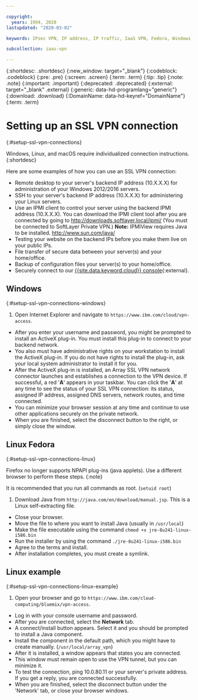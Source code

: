 ```yaml
---

copyright:
  years: 1994, 2020
lastupdated: "2020-03-02"

keywords: IPsec VPN, IP address, IP traffic, IaaS VPN, Fedora, Windows, Linux, SSL VPN

subcollection: iaas-vpn

---
```


{:shortdesc: .shortdesc}
{:new_window: target="_blank"}
{:codeblock: .codeblock}
{:pre: .pre}
{:screen: .screen}
{:term: .term}
{:tip: .tip}
{:note: .note}
{:important: .important}
{:deprecated: .deprecated}
{:external: target="_blank" .external}
{:generic: data-hd-programlang="generic"}
{:download: .download}
{:DomainName: data-hd-keyref="DomainName"}
{:term: .term}

# Setting up an SSL VPN connection
{:#setup-ssl-vpn-connections}

Windows, Linux, and macOS require individualized connection instructions.
{:shortdesc}

Here are some examples of how you can use an SSL VPN connection:

* Remote desktop to your server's backend IP address (10.X.X.X) for administration of your Windows 2012/2016 servers.
* SSH to your server's backend IP address (10.X.X.X) for administering your Linux servers.
* Use an IPMI client to control your server using the backend IPMI address (10.X.X.X). You can download the IPMI client tool after you are connected by going to http://downloads.softlayer.local/ipmi/ (You must be connected to SoftLayer Private VPN.)
  **Note:** IPMIView requires Java to be installed.  http://www.sun.com/java/
* Testing your website on the backend IPs before you make them live on your public IPs.
* File transfer of secure data between your server(s) and your home/office.
* Backup of configuration files your server(s) to your home/office.
* Securely connect to our [{{site.data.keyword.cloud}} console](http://{DomainName}/){:external}.

## Windows  
{:#setup-ssl-vpn-connections-windows}

1. Open Internet Explorer and navigate to `https://www.ibm.com/cloud/vpn-access`.
* After you enter your username and password, you might be prompted to install an ActiveX plug-in. You must install this plug-in to connect to your backend network.
* You also must have administrative rights on your workstation to install the ActiveX plug-in. If you do not have rights to install the plug-in, ask your local system administrator to install it for you.
* After the ActiveX plug-in is installed, an Array SSL VPN network connector launches and establishes a connection to the VPN device. If successful, a red '**A**' appears in your taskbar. You can click the '**A**' at any time to see the status of your SSL VPN connection: its status, assigned IP address, assigned DNS servers, network routes, and time connected.
* You can minimize your browser session at any time and continue to use other applications securely on the private network.
* When you are finished, select the disconnect button to the right, or simply close the window.

## Linux Fedora
{:#setup-ssl-vpn-connections-linux}

Firefox no longer supports NPAPI plug-ins (java applets). Use a different browser to perform these steps.
{:note}

It is recommended that you run all commands as root. (`setuid root`)

1. Download Java from `http://java.com/en/download/manual.jsp`. This is a Linux self-extracting file.
* Close your browser.
* Move the file to where you want to install Java (usually in `/usr/local`)
* Make the file executable using the command `chmod +x jre-8u241-linux-i586.bin`
* Run the installer by using the command `./jre-8u241-linux-i586.bin`
* Agree to the terms and install.
* After installation completes, you must create a symlink.

## Linux example
{:#setup-ssl-vpn-connections-linux-example}

1. Open your browser and go to `https://www.ibm.com/cloud-computing/bluemix/vpn-access`.
* Log in with your console username and password.
* After you are connected, select the **Network** tab.
* A connect/install button appears. Select it and you should be prompted to install a Java component.
* Install the component in the default path, which you might have to create manually. (`/usr/local/array_vpn`)
* After it is installed, a window appears that states you are connected.
* This window must remain open to use the VPN tunnel, but you can minimize it.
* To test the connection, ping 10.0.80.11 or your server's private address. If you get a reply, you are connected successfully.
* When you are finished, select the disconnect button under the 'Network' tab, or close your browser windows.
